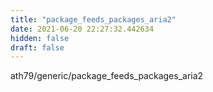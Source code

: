 ```yaml
---
title: "package_feeds_packages_aria2"
date: 2021-06-20 22:27:32.442634
hidden: false
draft: false
---
```


ath79/generic/package_feeds_packages_aria2

